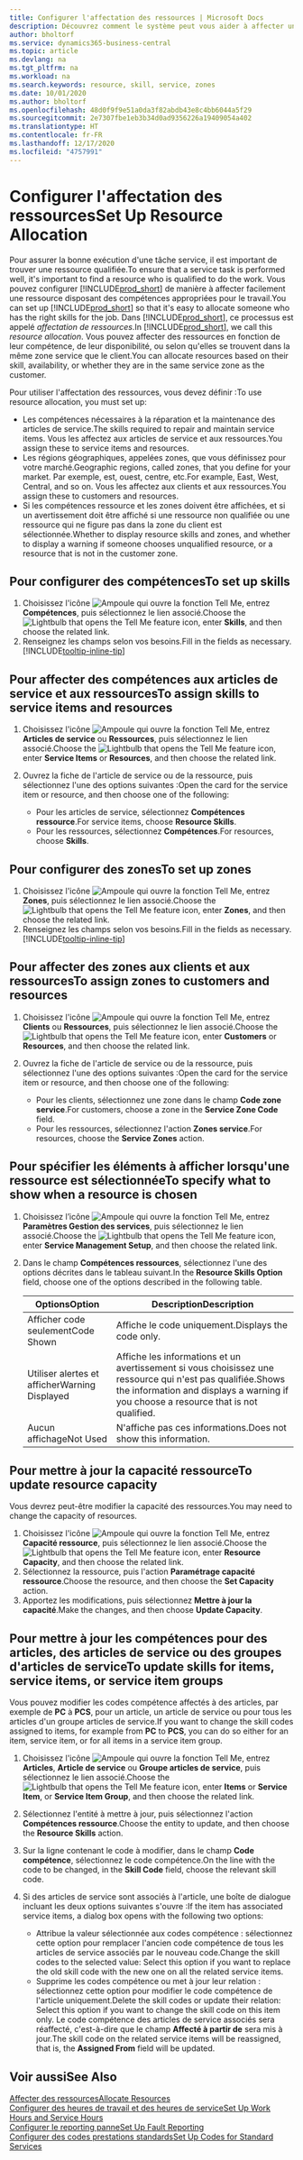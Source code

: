 ```yaml
---
title: Configurer l'affectation des ressources | Microsoft Docs
description: Découvrez comment le système peut vous aider à affecter une personne dotée des compétences requises à la fourniture d'un service.
author: bholtorf
ms.service: dynamics365-business-central
ms.topic: article
ms.devlang: na
ms.tgt_pltfrm: na
ms.workload: na
ms.search.keywords: resource, skill, service, zones
ms.date: 10/01/2020
ms.author: bholtorf
ms.openlocfilehash: 48d0f9f9e51a0da3f82abdb43e8c4bb6044a5f29
ms.sourcegitcommit: 2e7307fbe1eb3b34d0ad9356226a19409054a402
ms.translationtype: HT
ms.contentlocale: fr-FR
ms.lasthandoff: 12/17/2020
ms.locfileid: "4757991"
---
```

# <a name="set-up-resource-allocation"></a><span data-ttu-id="16e08-103">Configurer l'affectation des ressources</span><span class="sxs-lookup"><span data-stu-id="16e08-103">Set Up Resource Allocation</span></span>
<span data-ttu-id="16e08-104">Pour assurer la bonne exécution d'une tâche service, il est important de trouver une ressource qualifiée.</span><span class="sxs-lookup"><span data-stu-id="16e08-104">To ensure that a service task is performed well, it's important to find a resource who is qualified to do the work.</span></span> <span data-ttu-id="16e08-105">Vous pouvez configurer [!INCLUDE[prod_short](includes/prod_short.md)] de manière à affecter facilement une ressource disposant des compétences appropriées pour le travail.</span><span class="sxs-lookup"><span data-stu-id="16e08-105">You can set up [!INCLUDE[prod_short](includes/prod_short.md)] so that it's easy to allocate someone who has the right skills for the job.</span></span> <span data-ttu-id="16e08-106">Dans [!INCLUDE[prod_short](includes/prod_short.md)], ce processus est appelé _affectation de ressources_.</span><span class="sxs-lookup"><span data-stu-id="16e08-106">In [!INCLUDE[prod_short](includes/prod_short.md)], we call this _resource allocation_.</span></span> <span data-ttu-id="16e08-107">Vous pouvez affecter des ressources en fonction de leur compétence, de leur disponibilité, ou selon qu'elles se trouvent dans la même zone service que le client.</span><span class="sxs-lookup"><span data-stu-id="16e08-107">You can allocate resources based on their skill, availability, or whether they are in the same service zone as the customer.</span></span> 

<span data-ttu-id="16e08-108">Pour utiliser l'affectation des ressources, vous devez définir :</span><span class="sxs-lookup"><span data-stu-id="16e08-108">To use resource allocation, you must set up:</span></span>  
  
* <span data-ttu-id="16e08-109">Les compétences nécessaires à la réparation et la maintenance des articles de service.</span><span class="sxs-lookup"><span data-stu-id="16e08-109">The skills required to repair and maintain service items.</span></span> <span data-ttu-id="16e08-110">Vous les affectez aux articles de service et aux ressources.</span><span class="sxs-lookup"><span data-stu-id="16e08-110">You assign these to service items and resources.</span></span>  
* <span data-ttu-id="16e08-111">Les régions géographiques, appelées zones, que vous définissez pour votre marché.</span><span class="sxs-lookup"><span data-stu-id="16e08-111">Geographic regions, called zones, that you define for your market.</span></span> <span data-ttu-id="16e08-112">Par exemple, est, ouest, centre, etc.</span><span class="sxs-lookup"><span data-stu-id="16e08-112">For example, East, West, Central, and so on.</span></span> <span data-ttu-id="16e08-113">Vous les affectez aux clients et aux ressources.</span><span class="sxs-lookup"><span data-stu-id="16e08-113">You assign these to customers and resources.</span></span>  
* <span data-ttu-id="16e08-114">Si les compétences ressource et les zones doivent être affichées, et si un avertissement doit être affiché si une ressource non qualifiée ou une ressource qui ne figure pas dans la zone du client est sélectionnée.</span><span class="sxs-lookup"><span data-stu-id="16e08-114">Whether to display resource skills and zones, and whether to display a warning if someone chooses unqualified resource, or a resource that is not in the customer zone.</span></span>  

## <a name="to-set-up-skills"></a><span data-ttu-id="16e08-115">Pour configurer des compétences</span><span class="sxs-lookup"><span data-stu-id="16e08-115">To set up skills</span></span>
1. <span data-ttu-id="16e08-116">Choisissez l'icône ![Ampoule qui ouvre la fonction Tell Me](media/ui-search/search_small.png "Dites-moi ce que vous voulez faire"), entrez **Compétences**, puis sélectionnez le lien associé.</span><span class="sxs-lookup"><span data-stu-id="16e08-116">Choose the ![Lightbulb that opens the Tell Me feature](media/ui-search/search_small.png "Tell me what you want to do") icon, enter **Skills**, and then choose the related link.</span></span>  
2. <span data-ttu-id="16e08-117">Renseignez les champs selon vos besoins.</span><span class="sxs-lookup"><span data-stu-id="16e08-117">Fill in the fields as necessary.</span></span> [!INCLUDE[tooltip-inline-tip](includes/tooltip-inline-tip_md.md)]  

## <a name="to-assign-skills-to-service-items-and-resources"></a><span data-ttu-id="16e08-118">Pour affecter des compétences aux articles de service et aux ressources</span><span class="sxs-lookup"><span data-stu-id="16e08-118">To assign skills to service items and resources</span></span>
1. <span data-ttu-id="16e08-119">Choisissez l'icône ![Ampoule qui ouvre la fonction Tell Me](media/ui-search/search_small.png "Dites-moi ce que vous voulez faire"), entrez **Articles de service** ou **Ressources**, puis sélectionnez le lien associé.</span><span class="sxs-lookup"><span data-stu-id="16e08-119">Choose the ![Lightbulb that opens the Tell Me feature](media/ui-search/search_small.png "Tell me what you want to do") icon, enter **Service Items** or **Resources**, and then choose the related link.</span></span>  
2. <span data-ttu-id="16e08-120">Ouvrez la fiche de l'article de service ou de la ressource, puis sélectionnez l'une des options suivantes :</span><span class="sxs-lookup"><span data-stu-id="16e08-120">Open the card for the service item or resource, and then choose one of the following:</span></span>  
  
    * <span data-ttu-id="16e08-121">Pour les articles de service, sélectionnez **Compétences ressource**.</span><span class="sxs-lookup"><span data-stu-id="16e08-121">For service items, choose **Resource Skills**.</span></span>  
    * <span data-ttu-id="16e08-122">Pour les ressources, sélectionnez **Compétences**.</span><span class="sxs-lookup"><span data-stu-id="16e08-122">For resources, choose **Skills**.</span></span>  

## <a name="to-set-up-zones"></a><span data-ttu-id="16e08-123">Pour configurer des zones</span><span class="sxs-lookup"><span data-stu-id="16e08-123">To set up zones</span></span>
1. <span data-ttu-id="16e08-124">Choisissez l'icône ![Ampoule qui ouvre la fonction Tell Me](media/ui-search/search_small.png "Dites-moi ce que vous voulez faire"), entrez **Zones**, puis sélectionnez le lien associé.</span><span class="sxs-lookup"><span data-stu-id="16e08-124">Choose the ![Lightbulb that opens the Tell Me feature](media/ui-search/search_small.png "Tell me what you want to do") icon, enter **Zones**, and then choose the related link.</span></span>  
2. <span data-ttu-id="16e08-125">Renseignez les champs selon vos besoins.</span><span class="sxs-lookup"><span data-stu-id="16e08-125">Fill in the fields as necessary.</span></span> [!INCLUDE[tooltip-inline-tip](includes/tooltip-inline-tip_md.md)]  

## <a name="to-assign-zones-to-customers-and-resources"></a><span data-ttu-id="16e08-126">Pour affecter des zones aux clients et aux ressources</span><span class="sxs-lookup"><span data-stu-id="16e08-126">To assign zones to customers and resources</span></span> 
1. <span data-ttu-id="16e08-127">Choisissez l'icône ![Ampoule qui ouvre la fonction Tell Me](media/ui-search/search_small.png "Dites-moi ce que vous voulez faire"), entrez **Clients** ou **Ressources**, puis sélectionnez le lien associé.</span><span class="sxs-lookup"><span data-stu-id="16e08-127">Choose the ![Lightbulb that opens the Tell Me feature](media/ui-search/search_small.png "Tell me what you want to do") icon, enter **Customers** or **Resources**, and then choose the related link.</span></span>  
2. <span data-ttu-id="16e08-128">Ouvrez la fiche de l'article de service ou de la ressource, puis sélectionnez l'une des options suivantes :</span><span class="sxs-lookup"><span data-stu-id="16e08-128">Open the card for the service item or resource, and then choose one of the following:</span></span>  
  
    * <span data-ttu-id="16e08-129">Pour les clients, sélectionnez une zone dans le champ **Code zone service**.</span><span class="sxs-lookup"><span data-stu-id="16e08-129">For customers, choose a zone in the **Service Zone Code** field.</span></span>  
    * <span data-ttu-id="16e08-130">Pour les ressources, sélectionnez l'action **Zones service**.</span><span class="sxs-lookup"><span data-stu-id="16e08-130">For resources, choose the **Service Zones** action.</span></span>  

## <a name="to-specify-what-to-show-when-a-resource-is-chosen"></a><span data-ttu-id="16e08-131">Pour spécifier les éléments à afficher lorsqu'une ressource est sélectionnée</span><span class="sxs-lookup"><span data-stu-id="16e08-131">To specify what to show when a resource is chosen</span></span>
1. <span data-ttu-id="16e08-132">Choisissez l’icône ![Ampoule qui ouvre la fonction Tell Me](media/ui-search/search_small.png "Dites-moi ce que vous voulez faire"), entrez **Paramètres Gestion des services**, puis sélectionnez le lien associé.</span><span class="sxs-lookup"><span data-stu-id="16e08-132">Choose the ![Lightbulb that opens the Tell Me feature](media/ui-search/search_small.png "Tell me what you want to do") icon, enter **Service Management Setup**, and then choose the related link.</span></span> 
2. <span data-ttu-id="16e08-133">Dans le champ **Compétences ressources**, sélectionnez l'une des options décrites dans le tableau suivant.</span><span class="sxs-lookup"><span data-stu-id="16e08-133">In the **Resource Skills Option** field, choose one of the options described in the following table.</span></span>  
  
    |<span data-ttu-id="16e08-134">**Options**</span><span class="sxs-lookup"><span data-stu-id="16e08-134">**Option**</span></span>|<span data-ttu-id="16e08-135">**Description**</span><span class="sxs-lookup"><span data-stu-id="16e08-135">**Description**</span></span>|  
    |------------|-------------|  
    |<span data-ttu-id="16e08-136">Afficher code seulement</span><span class="sxs-lookup"><span data-stu-id="16e08-136">Code Shown</span></span> | <span data-ttu-id="16e08-137">Affiche le code uniquement.</span><span class="sxs-lookup"><span data-stu-id="16e08-137">Displays the code only.</span></span>|  
    |<span data-ttu-id="16e08-138">Utiliser alertes et afficher</span><span class="sxs-lookup"><span data-stu-id="16e08-138">Warning Displayed</span></span> | <span data-ttu-id="16e08-139">Affiche les informations et un avertissement si vous choisissez une ressource qui n'est pas qualifiée.</span><span class="sxs-lookup"><span data-stu-id="16e08-139">Shows the information and displays a warning if you choose a resource that is not qualified.</span></span>|  
    |<span data-ttu-id="16e08-140">Aucun affichage</span><span class="sxs-lookup"><span data-stu-id="16e08-140">Not Used</span></span> | <span data-ttu-id="16e08-141">N'affiche pas ces informations.</span><span class="sxs-lookup"><span data-stu-id="16e08-141">Does not show this information.</span></span>|  

## <a name="to-update-resource-capacity"></a><span data-ttu-id="16e08-142">Pour mettre à jour la capacité ressource</span><span class="sxs-lookup"><span data-stu-id="16e08-142">To update resource capacity</span></span>  
<span data-ttu-id="16e08-143">Vous devrez peut-être modifier la capacité des ressources.</span><span class="sxs-lookup"><span data-stu-id="16e08-143">You may need to change the capacity of resources.</span></span>  
  
1. <span data-ttu-id="16e08-144">Choisissez l'icône ![Ampoule qui ouvre la fonction Tell Me](media/ui-search/search_small.png "Dites-moi ce que vous voulez faire"), entrez **Capacité ressource**, puis sélectionnez le lien associé.</span><span class="sxs-lookup"><span data-stu-id="16e08-144">Choose the ![Lightbulb that opens the Tell Me feature](media/ui-search/search_small.png "Tell me what you want to do") icon, enter **Resource Capacity**, and then choose the related link.</span></span>  
2. <span data-ttu-id="16e08-145">Sélectionnez la ressource, puis l'action **Paramétrage capacité ressource**.</span><span class="sxs-lookup"><span data-stu-id="16e08-145">Choose the resource, and then choose the **Set Capacity** action.</span></span>  
3. <span data-ttu-id="16e08-146">Apportez les modifications, puis sélectionnez **Mettre à jour la capacité**.</span><span class="sxs-lookup"><span data-stu-id="16e08-146">Make the changes, and then choose **Update Capacity**.</span></span>  

## <a name="to-update-skills-for-items-service-items-or-service-item-groups"></a><span data-ttu-id="16e08-147">Pour mettre à jour les compétences pour des articles, des articles de service ou des groupes d'articles de service</span><span class="sxs-lookup"><span data-stu-id="16e08-147">To update skills for items, service items, or service item groups</span></span>
<span data-ttu-id="16e08-148">Vous pouvez modifier les codes compétence affectés à des articles, par exemple de **PC** à **PCS**, pour un article, un article de service ou pour tous les articles d'un groupe articles de service.</span><span class="sxs-lookup"><span data-stu-id="16e08-148">If you want to change the skill codes assigned to items, for example from **PC** to **PCS**, you can do so either for an item, service item, or for all items in a service item group.</span></span>  
  
1. <span data-ttu-id="16e08-149">Choisissez l'icône ![Ampoule qui ouvre la fonction Tell Me](media/ui-search/search_small.png "Dites-moi ce que vous voulez faire"), entrez **Articles**, **Article de service** ou **Groupe articles de service**, puis sélectionnez le lien associé.</span><span class="sxs-lookup"><span data-stu-id="16e08-149">Choose the ![Lightbulb that opens the Tell Me feature](media/ui-search/search_small.png "Tell me what you want to do") icon, enter **Items** or **Service Item**, or **Service Item Group**, and then choose the related link.</span></span>  
2. <span data-ttu-id="16e08-150">Sélectionnez l'entité à mettre à jour, puis sélectionnez l'action **Compétences ressource**.</span><span class="sxs-lookup"><span data-stu-id="16e08-150">Choose the entity to update, and then choose the **Resource Skills** action.</span></span>  
3. <span data-ttu-id="16e08-151">Sur la ligne contenant le code à modifier, dans le champ **Code compétence**, sélectionnez le code compétence.</span><span class="sxs-lookup"><span data-stu-id="16e08-151">On the line with the code to be changed, in the **Skill Code** field, choose the relevant skill code.</span></span>  
4.  <span data-ttu-id="16e08-152">Si des articles de service sont associés à l'article, une boîte de dialogue incluant les deux options suivantes s'ouvre :</span><span class="sxs-lookup"><span data-stu-id="16e08-152">If the item has associated service items, a dialog box opens with the following two options:</span></span>  
  
    * <span data-ttu-id="16e08-153">Attribue la valeur sélectionnée aux codes compétence : sélectionnez cette option pour remplacer l'ancien code compétence de tous les articles de service associés par le nouveau code.</span><span class="sxs-lookup"><span data-stu-id="16e08-153">Change the skill codes to the selected value: Select this option if you want to replace the old skill code with the new one on all the related service items.</span></span>  
    * <span data-ttu-id="16e08-154">Supprime les codes compétence ou met à jour leur relation : sélectionnez cette option pour modifier le code compétence de l'article uniquement.</span><span class="sxs-lookup"><span data-stu-id="16e08-154">Delete the skill codes or update their relation: Select this option if you want to change the skill code on this item only.</span></span> <span data-ttu-id="16e08-155">Le code compétence des articles de service associés sera réaffecté, c'est-à-dire que le champ **Affecté à partir de** sera mis à jour.</span><span class="sxs-lookup"><span data-stu-id="16e08-155">The skill code on the related service items will be reassigned, that is, the **Assigned From** field will be updated.</span></span>  
  
## <a name="see-also"></a><span data-ttu-id="16e08-156">Voir aussi</span><span class="sxs-lookup"><span data-stu-id="16e08-156">See Also</span></span>
[<span data-ttu-id="16e08-157">Affecter des ressources</span><span class="sxs-lookup"><span data-stu-id="16e08-157">Allocate Resources</span></span>](service-how-to-allocate-resources.md)  
[<span data-ttu-id="16e08-158">Configurer des heures de travail et des heures de service</span><span class="sxs-lookup"><span data-stu-id="16e08-158">Set Up Work Hours and Service Hours</span></span>](service-how-setup-work-service-hours.md)  
[<span data-ttu-id="16e08-159">Configurer le reporting panne</span><span class="sxs-lookup"><span data-stu-id="16e08-159">Set Up Fault Reporting</span></span>](service-how-setup-fault-reporting.md)  
[<span data-ttu-id="16e08-160">Configurer des codes prestations standards</span><span class="sxs-lookup"><span data-stu-id="16e08-160">Set Up Codes for Standard Services</span></span>](service-how-setup-service-coding.md)  
 

